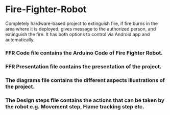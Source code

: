 # Fire-Fighter-Robot
Completely hardware-based project to extinguish fire, if fire burns in the area where it is deployed, gives message to the authorized person, and extinguish the fire. It has both options to control via Android app and automatically.

### FFR Code file contains the Arduino Code of Fire Fighter Robot.

### FFR Presentation file contains the presentation of the project.

### The diagrams file contains the different aspects illustrations of the project. 

### The Design steps file contains the actions that can be taken by the robot e.g. Movement step, Flame tracking step etc.
